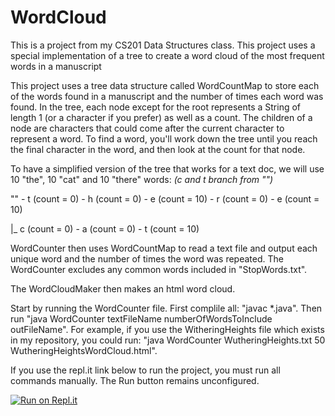 # WordCloud
This is a project from my CS201 Data Structures class. This project uses a special implementation of a tree to create a word cloud of the most frequent words in a manuscript

This project uses a tree data structure called WordCountMap to store each of the words found in a manuscript and the number of times each word was found. In the tree, each node except for the root represents a String of length 1 (or a character if you prefer) as well as a count. The children of a node are characters that could come after the current character to represent a word. To find a word, you'll work down the tree until you reach the final character in the word, and then look at the count for that node.

To have a simplified version of the tree that works for a text doc, we will use 10 "the", 10 "cat" and 10 "there" words: *(c and t branch from "")*

"" - t (count = 0) - h (count = 0) - e (count = 10) - r (count = 0) - e (count = 10)

|_ c (count = 0) - a (count = 0) - t (count = 10)

WordCounter then uses WordCountMap to read a text file and output each unique word and the number of times the word was repeated. The WordCounter excludes any common words included in "StopWords.txt". 

The WordCloudMaker then makes an html word cloud.

Start by running the WordCounter file. First complile all: "javac \*.java". Then run "java WordCounter textFileName numberOfWordsToInclude outFileName". For example, if you use the WitheringHeights file which exists in my repository, you could run: "java WordCounter WutheringHeights.txt 50 WutheringHeightsWordCloud.html".

If you use the repl.it link below to run the project, you must run all commands manually. The Run button remains unconfigured.

[![Run on Repl.it](https://repl.it/badge/github/Ave-Wat/WordCloud)](https://repl.it/github/Ave-Wat/WordCloud)
